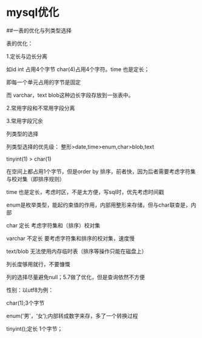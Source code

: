 # mysql优化

##一表的优化与列类型选择

表的优化：

1.定长与边长分离

如id int 占用4个字节 char(4)占用4个字符。time 也是定长；

即每一个单元占用的字节是固定

而 varchar，text blob这种边长字段存放到一张表中。

2.常用字段和不常用字段分离

3.常用字段冗余

列类型的选择

列类型选择的优先级： 整形>date,time>enum,char>blob,text

tinyint(1) > char(1)

在空间上都占用1个字节，但是order by 排序，前者快，因为后者需要考虑字符集与校对集（即排序规则）

time 也是定长，考虑时区，不是太方便，写sql时，优先考虑时间戳

enum是枚举类型，能起约束值的作用，内部用整形来存储，但与char联查是，内部

char 定长 考虑字符集和（排序）校对集

varchar 不定长 要考虑字符集和排序的校对集，速度慢

text/blob 无法使用内存临时表（排序等操作只能在磁盘上）

列长度够用就行，不要慷慨 

列的选择尽量避免null；5.7做了优化，但是查询依然不方便

性别：以utf8为例：

char(1);3个字节

enum('男'，‘女’);内部转成数字来存，多了一个转换过程

tinyint();定长 1个字节；